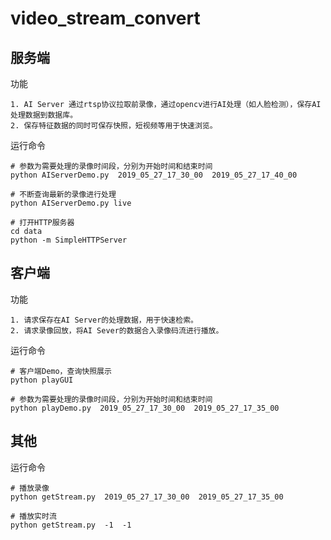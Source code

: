 # video_stream_convert

## 服务端

功能
```
1. AI Server 通过rtsp协议拉取前录像，通过opencv进行AI处理（如人脸检测），保存AI处理数据到数据库。 
2. 保存特征数据的同时可保存快照，短视频等用于快速浏览。
```

运行命令
```
# 参数为需要处理的录像时间段，分别为开始时间和结束时间
python AIServerDemo.py  2019_05_27_17_30_00  2019_05_27_17_40_00

# 不断查询最新的录像进行处理
python AIServerDemo.py live

# 打开HTTP服务器
cd data
python -m SimpleHTTPServer
```

## 客户端

功能
```
1. 请求保存在AI Server的处理数据，用于快速检索。
2. 请求录像回放，将AI Sever的数据合入录像码流进行播放。
```

运行命令
```
# 客户端Demo，查询快照展示
python playGUI

# 参数为需要处理的录像时间段，分别为开始时间和结束时间
python playDemo.py  2019_05_27_17_30_00  2019_05_27_17_35_00
```

## 其他

运行命令
```
# 播放录像
python getStream.py  2019_05_27_17_30_00  2019_05_27_17_35_00

# 播放实时流
python getStream.py  -1  -1
```